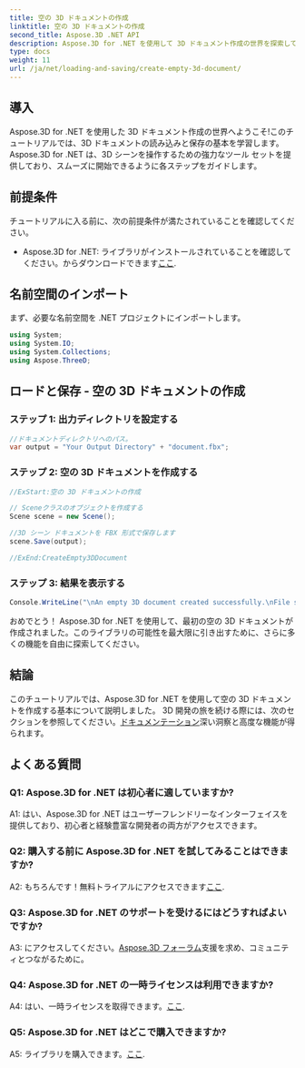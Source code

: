 ```yaml
---
title: 空の 3D ドキュメントの作成
linktitle: 空の 3D ドキュメントの作成
second_title: Aspose.3D .NET API
description: Aspose.3D for .NET を使用して 3D ドキュメント作成の世界を探索してください。見事な 3D シーンを簡単に作成、編集、保存できます。
type: docs
weight: 11
url: /ja/net/loading-and-saving/create-empty-3d-document/
---
```

## 導入

Aspose.3D for .NET を使用した 3D ドキュメント作成の世界へようこそ!このチュートリアルでは、3D ドキュメントの読み込みと保存の基本を学習します。 Aspose.3D for .NET は、3D シーンを操作するための強力なツール セットを提供しており、スムーズに開始できるように各ステップをガイドします。

## 前提条件

チュートリアルに入る前に、次の前提条件が満たされていることを確認してください。

-  Aspose.3D for .NET: ライブラリがインストールされていることを確認してください。からダウンロードできます[ここ](https://releases.aspose.com/3d/net/).

## 名前空間のインポート

まず、必要な名前空間を .NET プロジェクトにインポートします。

```csharp
using System;
using System.IO;
using System.Collections;
using Aspose.ThreeD;
```

## ロードと保存 - 空の 3D ドキュメントの作成

### ステップ 1: 出力ディレクトリを設定する

```csharp
//ドキュメントディレクトリへのパス。
var output = "Your Output Directory" + "document.fbx";
```

### ステップ 2: 空の 3D ドキュメントを作成する

```csharp
//ExStart:空の 3D ドキュメントの作成

// Sceneクラスのオブジェクトを作成する
Scene scene = new Scene();

//3D シーン ドキュメントを FBX 形式で保存します
scene.Save(output);

//ExEnd:CreateEmpty3DDocument
```

### ステップ 3: 結果を表示する

```csharp
Console.WriteLine("\nAn empty 3D document created successfully.\nFile saved at " + output);
```

おめでとう！ Aspose.3D for .NET を使用して、最初の空の 3D ドキュメントが作成されました。このライブラリの可能性を最大限に引き出すために、さらに多くの機能を自由に探索してください。

## 結論

このチュートリアルでは、Aspose.3D for .NET を使用して空の 3D ドキュメントを作成する基本について説明しました。 3D 開発の旅を続ける際には、次のセクションを参照してください。[ドキュメンテーション](https://reference.aspose.com/3d/net/)深い洞察と高度な機能が得られます。

## よくある質問

### Q1: Aspose.3D for .NET は初心者に適していますか?

A1: はい、Aspose.3D for .NET はユーザーフレンドリーなインターフェイスを提供しており、初心者と経験豊富な開発者の両方がアクセスできます。

### Q2: 購入する前に Aspose.3D for .NET を試してみることはできますか?

 A2: もちろんです！無料トライアルにアクセスできます[ここ](https://releases.aspose.com/).

### Q3: Aspose.3D for .NET のサポートを受けるにはどうすればよいですか?

 A3: にアクセスしてください。[Aspose.3D フォーラム](https://forum.aspose.com/c/3d/18)支援を求め、コミュニティとつながるために。

### Q4: Aspose.3D for .NET の一時ライセンスは利用できますか?

 A4: はい、一時ライセンスを取得できます。[ここ](https://purchase.aspose.com/temporary-license/).

### Q5: Aspose.3D for .NET はどこで購入できますか?

 A5: ライブラリを購入できます。[ここ](https://purchase.aspose.com/buy).